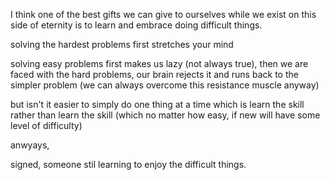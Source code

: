 I think one of the best gifts we can give to ourselves while we exist on this side of eternity is to learn and embrace doing difficult things.

solving the hardest problems first stretches your mind

solving easy problems first makes us lazy (not always true), then we are faced with the hard problems, our brain rejects it and runs back to the simpler problem (we can always overcome this resistance muscle anyway)

but isn't it easier to simply do one thing at a time which is learn the skill rather than learn the skill (which no matter how easy, if new will have some level of difficulty)

anwyays,

signed,
someone stil learning to enjoy the difficult things.